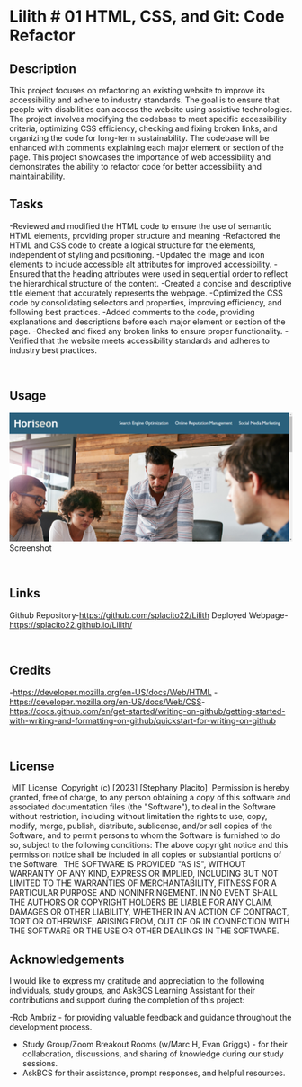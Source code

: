 # Lilith # 01 HTML, CSS, and Git: Code Refactor

## Description

This project focuses on refactoring an existing website to improve its accessibility and adhere to industry standards. The goal is to ensure that people with disabilities can access the website using assistive technologies. The project involves modifying the codebase to meet specific accessibility criteria, optimizing CSS efficiency, checking and fixing broken links, and organizing the code for long-term sustainability. The codebase will be enhanced with comments explaining each major element or section of the page. This project showcases the importance of web accessibility and demonstrates the ability to refactor code for better accessibility and maintainability.

## Tasks

-Reviewed and modified the HTML code to ensure the use of semantic HTML elements, providing proper structure and meaning
-​Refactored the HTML and CSS code to create a logical structure for the elements, independent of styling and positioning.
-Updated the image and icon elements to include accessible alt attributes for improved accessibility.
-Ensured that the heading attributes were used in sequential order to reflect the hierarchical structure of the content.
-Created a concise and descriptive title element that accurately represents the webpage.
-Optimized the CSS code by consolidating selectors and properties, improving efficiency, and following best practices.
-Added comments to the code, providing explanations and descriptions before each major element or section of the page.
-Checked and fixed any broken links to ensure proper functionality.
-Verified that the website meets accessibility standards and adheres to industry best practices.

​

## Usage

![Alt text](image.png)
Screenshot
​

​

## Links

Github Repository-https://github.com/splacito22/Lilith
Deployed Webpage-https://splacito22.github.io/Lilith/
​

​

## Credits

-https://developer.mozilla.org/en-US/docs/Web/HTML -https://developer.mozilla.org/en-US/docs/Web/CSS
​-https://docs.github.com/en/get-started/writing-on-github/getting-started-with-writing-and-formatting-on-github/quickstart-for-writing-on-github

​

## License

​
MIT License
​
Copyright (c) [2023] [Stephany Placito]
​
Permission is hereby granted, free of charge, to any person obtaining a copy
of this software and associated documentation files (the "Software"), to deal
in the Software without restriction, including without limitation the rights
to use, copy, modify, merge, publish, distribute, sublicense, and/or sell
copies of the Software, and to permit persons to whom the Software is
furnished to do so, subject to the following conditions:
​
The above copyright notice and this permission notice shall be included in all
copies or substantial portions of the Software.
​
THE SOFTWARE IS PROVIDED "AS IS", WITHOUT WARRANTY OF ANY KIND, EXPRESS OR
IMPLIED, INCLUDING BUT NOT LIMITED TO THE WARRANTIES OF MERCHANTABILITY,
FITNESS FOR A PARTICULAR PURPOSE AND NONINFRINGEMENT. IN NO EVENT SHALL THE
AUTHORS OR COPYRIGHT HOLDERS BE LIABLE FOR ANY CLAIM, DAMAGES OR OTHER
LIABILITY, WHETHER IN AN ACTION OF CONTRACT, TORT OR OTHERWISE, ARISING FROM,
OUT OF OR IN CONNECTION WITH THE SOFTWARE OR THE USE OR OTHER DEALINGS IN THE
SOFTWARE.

## Acknowledgements

I would like to express my gratitude and appreciation to the following individuals, study groups, and AskBCS Learning Assistant for their contributions and support during the completion of this project:

-Rob Ambriz - for providing valuable feedback and guidance throughout the development process.

- Study Group/Zoom Breakout Rooms (w/Marc H, Evan Griggs) - for their collaboration, discussions, and sharing of knowledge during our study sessions.
- AskBCS for their assistance, prompt responses, and helpful resources.
